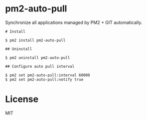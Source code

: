 # pm2-auto-pull

Synchronize all applications managed by PM2 + GIT automatically.

```
# Install

$ pm2 install pm2-auto-pull

## Uninstall

$ pm2 uninstall pm2-auto-pull

## Configure auto pull interval

$ pm2 set pm2-auto-pull:interval 60000
$ pm2 set pm2-auto-pull:notify true
```

# License

MIT
